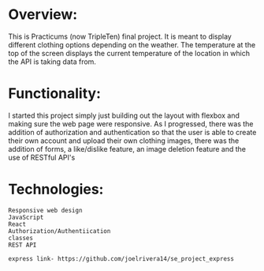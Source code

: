 # Overview:

This is Practicums (now TripleTen) final project. It is meant to display different clothing options depending on the weather. The temperature at the top of the screen displays the current temperature of the location in which the API is taking data from.

# Functionality:

I started this project simply just building out the layout with flexbox and making sure the web page were responsive. As I progressed, there was the addition of authorization and authentication so that the user is able to create their own account and upload their own clothing images, there was the addition of forms, a like/dislike feature, an image deletion feature and the use of RESTful API's

# Technologies:

    Responsive web design
    JavaScript
    React
    Authorization/Authentiication
    classes
    REST API

    express link- https://github.com/joelrivera14/se_project_express
